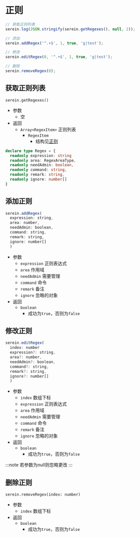 # 正则

```js
// 获取正则列表
serein.log(JSON.stringify(serein.getRegexes(), null, 2));

// 添加
serein.addRegex('^.+$', 1, true, 'g|test');

// 修改
serein.editRegex(0, '^.+$', 1, true, 'g|test');

// 删除
serein.removeRegex(0);
```

## 获取正则列表

`serein.getRegexes()`

- 参数
  - 空
- 返回
  - `Array<RegexItem>` 正则列表
    - `RegexItem`
      - 结构见[正则](../../guide/regex)

```ts
declare type Regex = {
  readonly expression: string
  readonly area: RegexAreaType,
  readonly needAdmin: boolean,
  readonly command: string,
  readonly remark: string,
  readonly ignore: number[]
}
```

## 添加正则

```js
serein.addRegex(
  expression: string,
  area: number,
  needAdmin: boolean,
  command: string,
  remark: string,
  ignore: number[]
  )
```

- 参数
  - `expression` 正则表达式
  - `area` 作用域
  - `needAdmin` 需要管理
  - `command` 命令
  - `remark` 备注
  - `ignore` 忽略的对象
- 返回
  - `boolean`
    - 成功为`true`，否则为`false`

## 修改正则

```js
serein.editRegex(
  index: number
  expression?: string,
  area?: number,
  needAdmin?: boolean,
  command?: string,
  remark?: string,
  ignore?: number[]
  )
```

- 参数
  - `index` 数组下标
  - `expression` 正则表达式
  - `area` 作用域
  - `needAdmin` 需要管理
  - `command` 命令
  - `remark` 备注
  - `ignore` 忽略的对象
- 返回
  - `boolean`
    - 成功为`true`，否则为`false`

:::note
若参数为null则忽略更改
:::

## 删除正则

`serein.removeRegex(index: number)`

- 参数
  - `index` 数组下标
- 返回
  - `boolean`
    - 成功为`true`，否则为`false`